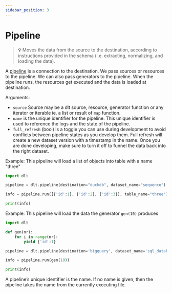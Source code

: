 ```yaml
---
sidebar_position: 3
---
```


# Pipeline

  > **💡** Moves the data from the source to the destination, according to instructions provided
  in the schema (i.e. extracting, normalizing, and loading the data).


A [pipeline](../glossary.md#pipeline) is a connection to the destination. We pass sources or resources to the pipeline. We can also pass generators to the pipeline. When the pipeline runs, the resources get executed and the data is loaded at destination.

Arguments:
- `source` Source may be a dlt source, resource, generator function or any iterator or iterable ie. a list or result of `map` function.
- `name` is the unique identifier for the pipeline. This unique identifier is used to reference the logs and the state of the pipeline.
- `full_refresh` (bool) is a toggle you can use during development to avoid conflicts between pipeline states as you develop them. Full refresh will create a new dataset version with a timestamp in the name. Once you are done developing, make sure to turn it off to funnel the data back into the right dataset.

Example: This pipeline will load a list of objects into table with a name "three"
```python
import dlt

pipeline = dlt.pipeline(destination="duckdb", dataset_name="sequence")

info = pipeline.run([{'id':1}, {'id':2}, {'id':3}], table_name="three")

print(info)
```

Example: This pipeline will load the data the generator `gen(10)` produces
```python
import dlt

def gen(nr):
    for i in range(nr):
        yield {'id':1}

pipeline = dlt.pipeline(destination='bigquery', dataset_name='sql_database_data')

info = pipeline.run(gen(10))

print(info)
```

A pipeline’s unique identifier is the name. If no name is given, then the pipeline takes the name from the currently executing file.
